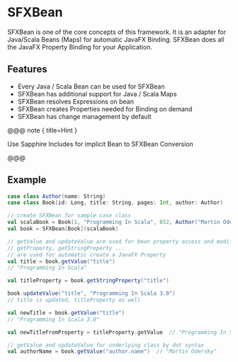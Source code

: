 # SFXBean

SFXBean is one of the core concepts of this framework.
It is an adapter for Java/Scala Beans (Maps) for automatic JavaFX Binding. SFXBean does all the JavaFX Property Binding for your Application.

## Features

- Every Java / Scala Bean  can be used for SFXBean
- SFXBean has additional support for Java / Scala Maps
- SFXBean resolves Expressions on bean
- SFXBean creates Properties needed for Binding on demand
- SFXBean has change management by default

@@@ note { title=Hint }

Use Sapphire Includes for implicit Bean to SFXBean Conversion

@@@

## Example

```scala
case class Author(name: String)
case class Book(id: Long, title: String, pages: Int, author: Author)

// create SFXBean for sample case class
val scalaBook = Book(1, "Programming In Scala", 852, Author("Martin Odersky"))
val book = SFXBean[Book](scalaBook)

// getValue and updateValue are used for bean property access and modification
// getProperty, getStringProperty ... 
// are used for automatic create a JavaFX Property
val title = book.getValue("title")
// "Programming In Scala"

val titleProperty = book.getStringProperty("title")

book.updateValue("title", "Programming In Scala 3.0")
// title is updated, titleProperty as well

val newTitle = book.getValue("title")
// "Programming In Scala 3.0"

val newTitleFromProperty = titleProperty.getValue  // "Programming In Scala 3.0"

// getValue and updateValue for underlying class by dot syntax
val authorName = book.getValue("author.name")  // "Martin Odersky"


```



